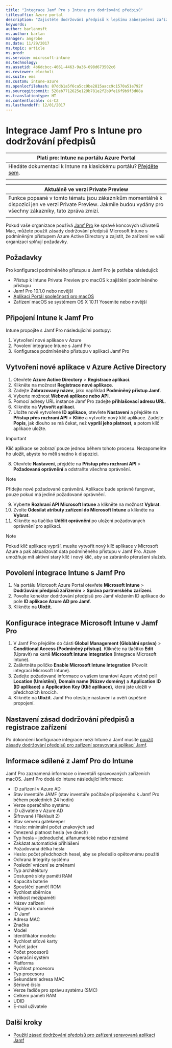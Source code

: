 ```yaml
---
title: "Integrace Jamf Pro s Intune pro dodržování předpisů"
titlesuffix: Azure portal
description: "Zajistěte dodržování předpisů k lepšímu zabezpečení zařízení spravovaných aplikací Jamf."
keywords: 
author: barlanmsft
ms.author: barlan
manager: angrobe
ms.date: 11/29/2017
ms.topic: article
ms.prod: 
ms.service: microsoft-intune
ms.technology: 
ms.assetid: 4b6dcbcc-4661-4463-9a36-698d673502c6
ms.reviewer: elocholi
ms.suite: ems
ms.custom: intune-azure
ms.openlocfilehash: 87ddb1a5f6ca5cc9be2815aacc9c1570a51e792f
ms.sourcegitcommit: 520eb7712625e129b781e2f2b9fe16f9b9f3d08a
ms.translationtype: HT
ms.contentlocale: cs-CZ
ms.lasthandoff: 12/01/2017
---
```

# <a name="integrate-jamf-pro-with-intune-for-compliance"></a>Integrace Jamf Pro s Intune pro dodržování předpisů

|Platí pro: Intune na portálu Azure Portal |
|--|
|Hledáte dokumentaci k Intune na klasickému portálu? [Přejděte sem](/intune/introduction-intune?toc=/intune-classic/toc.json).|
| |

|Aktuálně ve verzi Private Preview|
|--|
|Funkce popsané v tomto tématu jsou zákazníkům momentálně k dispozici jen ve verzi Private Preview. Jakmile budou vydány pro všechny zákazníky, tato zpráva zmizí.|
| |

Pokud vaše organizace používá [Jamf Pro](https://www.jamf.com) ke správě koncových uživatelů Mac, můžete použít zásady dodržování předpisů Microsoft Intune s podmíněným přístupem Azure Active Directory a zajistit, že zařízení ve vaší organizaci splňují požadavky.

## <a name="prerequisites"></a>Požadavky

Pro konfiguraci podmíněného přístupu s Jamf Pro je potřeba následující:

- Přístup k Intune Private Preview pro macOS k zajištění podmíněného přístupu
- Jamf Pro 10.1.0 nebo novější
- [Aplikaci Portál společnosti pro macOS](https://aka.ms/macoscompanyportal)
- Zařízení macOS se systémem OS X 10.11 Yosemite nebo novější

## <a name="connecting-intune-to-jamf-pro"></a>Připojení Intune k Jamf Pro

Intune propojíte s Jamf Pro následujícími postupy:

1. Vytvoření nové aplikace v Azure
2. Povolení integrace Intune s Jamf Pro
3. Konfigurace podmíněného přístupu v aplikaci Jamf Pro

## <a name="create-a-new-application-in-azure-active-directory"></a>Vytvoření nové aplikace v Azure Active Directory

1. Otevřete **Azure Active Directory** > **Registrace aplikací**.
2. Klikněte na možnost **Registrace nové aplikace**.
3. Zadejte **Zobrazovaný název**, jako například **Podmíněný přístup Jamf**.
4. Vyberte možnost **Webová aplikace nebo API**.
5. Pomocí adresy URL instance Jamf Pro zadejte **přihlašovací adresu URL**.
6. Klikněte na **Vytvořit aplikaci**.
7. Uložte nově vytvořené **ID aplikace**, otevřete **Nastavení** a přejděte na **Přístup přes rozhraní API** > **Klíče** a vytvořte nový klíč aplikace. Zadejte **Popis**, jak dlouho se má čekat, než **vyprší jeho platnost**, a potom klíč aplikace uložte. 

  > [!IMPORTANT]
  > Klíč aplikace se zobrazí pouze jednou během tohoto procesu. Nezapomeňte ho uložit, abyste ho měli snadno k dispozici.

8. Otevřete **Nastavení**, přejděte na **Přístup přes rozhraní API** > **Požadovaná oprávnění** a odstraňte všechna oprávnění.

  > [!NOTE]
  > Přidejte nové požadované oprávnění. Aplikace bude správně fungovat, pouze pokud má jediné požadované oprávnění.

9.  Vyberte **Rozhraní API Microsoft Intune** a klikněte na možnost **Vybrat**.
10. Zvolte **Odesílat atributy zařízení do Microsoft Intune** a klikněte na **Vybrat**.
11. Klikněte na tlačítko **Udělit oprávnění** po uložení požadovaných oprávnění pro aplikaci.

  > [!NOTE]
  > Pokud klíč aplikace vyprší, musíte vytvořit nový klíč aplikace v Microsoft Azure a pak aktualizovat data podmíněného přístupu v Jamf Pro. Azure umožňuje mít aktivní starý klíč i nový klíč, aby se zabránilo přerušení služeb.

## <a name="enable-intune-to-integrate-with-jamf-pro"></a>Povolení integrace Intune s Jamf Pro

1. Na portálu Microsoft Azure Portal otevřete **Microsoft Intune** > **Dodržování předpisů zařízením** > **Správa partnerského zařízení**.
2. Povolte konektor dodržování předpisů pro Jamf vložením ID aplikace do pole **ID aplikace Azure AD pro Jamf**.
3. Klikněte na **Uložit**.

## <a name="configure-microsoft-intune-integration-in-jamf-pro"></a>Konfigurace integrace Microsoft Intune v Jamf Pro

1. V Jamf Pro přejděte do části **Global Management (Globální správa)** > **Conditional Access (Podmíněný přístup)**. Klikněte na tlačítko **Edit** (Upravit) na kartě **Microsoft Intune Integration** (Integrace Microsoft Intune).
2. Zaškrtněte políčko **Enable Microsoft Intune Integration** (Povolit integraci Microsoft Intune).
3. Zadejte požadované informace o vašem tenantovi Azure včetně polí **Location (Umístění)**, **Domain name (Název domény)** a **Application ID (ID aplikace)** a **Application Key (Klíč aplikace)**, která jste uložili v předchozích krocích.
4. Klikněte na **Uložit**. Jamf Pro otestuje nastavení a ověří úspěšné propojení.

## <a name="set-up-compliance-policies-and-register-devices"></a>Nastavení zásad dodržování předpisů a registrace zařízení

Po dokončení konfigurace integrace mezi Intune a Jamf musíte [použít zásady dodržování předpisů pro zařízení spravovaná aplikací Jamf](conditional-access-assign-jamf.md).

## <a name="information-shared-from-jamf-pro-to-intune"></a>Informace sdílené z Jamf Pro do Intune

Jamf Pro zaznamená informace o inventáři spravovaných zařízeních macOS. Jamf Pro dodá do Intune následující informace:

* ID zařízení v Azure AD
* Stav inventáře JAMF (stav inventáře počítače připojeného k Jamf Pro během posledních 24 hodin)
* Verze operačního systému
* ID uživatele v Azure AD
* Šifrované (FileVault 2)
* Stav serveru gatekeeper
* Heslo: minimální počet znakových sad
* Omezená platnost hesla (ve dnech)
* Typ hesla – jednoduché, alfanumerické nebo neznámé
* Zakázat automatické přihlášení
* Požadovaná délka hesla
* Heslo: počet předchozích hesel, aby se předešlo opětovnému použití
* Ochrana Integrity systému
* Poslední vrácení se změnami
* Typ architektury
* Dostupné sloty paměti RAM
* Kapacita baterie
* Spouštěcí paměť ROM
* Rychlost sběrnice
* Velikost mezipaměti
* Název zařízení
* Připojení k doméně
* ID Jamf
* Adresa MAC
* Značka
* Model
* Identifikátor modelu
* Rychlost síťové karty
* Počet jader
* Počet procesorů
* Operační systém
* Platforma
* Rychlost procesoru
* Typ procesoru
* Sekundární adresa MAC
* Sériové číslo
* Verze řadiče pro správu systému (SMC)
* Celkem paměti RAM
* UDID
* E-mail uživatele

## <a name="next-steps"></a>Další kroky

- [Použití zásad dodržování předpisů pro zařízení spravovaná aplikací Jamf](conditional-access-assign-jamf.md)
